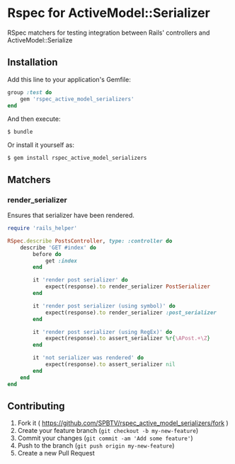 # Rspec for ActiveModel::Serializer

RSpec matchers for testing integration between Rails' controllers and ActiveModel::Serialize

## Installation

Add this line to your application's Gemfile:

```ruby
group :test do
    gem 'rspec_active_model_serializers'
end
```

And then execute:

    $ bundle

Or install it yourself as:

    $ gem install rspec_active_model_serializers

## Matchers

### render_serializer

Ensures that serializer have been rendered.

```ruby
require 'rails_helper'

RSpec.describe PostsController, type: :controller do
    describe 'GET #index' do
        before do
            get :index
        end

        it 'render post serializer' do
            expect(response).to render_serializer PostSerializer
        end

        it 'render post serializer (using symbol)' do
            expect(response).to render_serializer :post_serializer
        end

        it 'render post serializer (using RegEx)' do
            expect(response).to assert_serializer %r{\APost.+\Z}
        end

        it 'not serializer was rendered' do
            expect(response).to assert_serializer nil
        end
    end
end
```


## Contributing

1. Fork it ( https://github.com/SPBTV/rspec_active_model_serializers/fork )
2. Create your feature branch (`git checkout -b my-new-feature`)
3. Commit your changes (`git commit -am 'Add some feature'`)
4. Push to the branch (`git push origin my-new-feature`)
5. Create a new Pull Request
